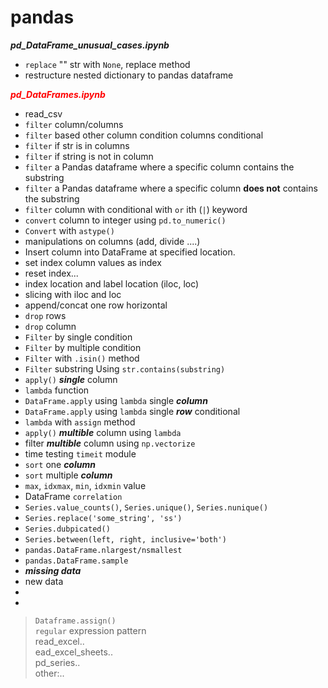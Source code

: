 # pandas
***pd_DataFrame_unusual_cases.ipynb***
- `replace` "" str with `None`,   replace method
- restructure nested dictionary to pandas dataframe


***<span style="color:red">pd_DataFrames.ipynb</span>***
- read_csv
- `filter` column/columns 
- `filter` based other column condition columns conditional 
- `filter` if str is in columns
- `filter` if string is not in column
- `filter` a Pandas dataframe where a specific column contains the substring
- `filter` a Pandas dataframe where a specific column **does not** contains the substring
- `filter` column with conditional with `or` ith (`|`) keyword
- `convert`  column to integer using `pd.to_numeric()`
- `Convert` with `astype()`
- manipulations on columns (add, divide ....)
- Insert column into DataFrame at specified location.
- set index column values as index
- reset index... 
- index location and label location  (iloc, loc)
- slicing with iloc and loc
- append/concat one row horizontal
- `drop` rows
- `drop` column
- `Filter` by single condition
- `Filter` by multiple condition
- `Filter` with `.isin()` method
- `Filter` substring Using `str.contains(substring)`
- `apply()` ***single*** column
- `lambda`  function
- `DataFrame.apply` using `lambda` single ***column***
- `DataFrame.apply` using `lambda` single ***row*** conditional
- `lambda` with `assign` method
- `apply()` ***multible*** column using `lambda`
-  filter ***multible*** column using `np.vectorize` 
-  time testing `timeit` module
-  `sort` one ***column***
-  `sort` multiple ***column***
- `max`,  `idxmax`, `min`, `idxmin` value
-  DataFrame `correlation`
- `Series.value_counts()`, `Series.unique()`, `Series.nunique()`  
- `Series.replace('some_string', 'ss')`
- `Series.dubpicated()`
- `Series.between(left, right, inclusive='both')`
- `pandas.DataFrame.nlargest/nsmallest`
- `pandas.DataFrame.sample`
- ***missing data***
- new data
-
-





> 
> `Dataframe.assign()`  <br>
> `regular` expression pattern <br>
> read_excel..<br>
> ead_excel_sheets..<br>
> pd_series..<br>
> other:..<br>
